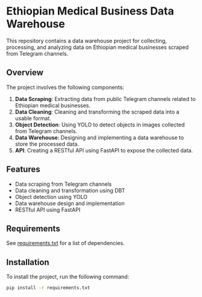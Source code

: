 # Ethiopian Medical Business Data Warehouse
This repository contains a data warehouse project for collecting, processing, and analyzing data on Ethiopian medical businesses scraped from Telegram channels.

## Overview
The project involves the following components:

1. **Data Scraping**: Extracting data from public Telegram channels related to Ethiopian medical businesses.
2. **Data Cleaning**: Cleaning and transforming the scraped data into a usable format.
3. **Object Detection**: Using YOLO to detect objects in images collected from Telegram channels.
4. **Data Warehouse**: Designing and implementing a data warehouse to store the processed data.
5. **API**: Creating a RESTful API using FastAPI to expose the collected data.

## Features
* Data scraping from Telegram channels
* Data cleaning and transformation using DBT
* Object detection using YOLO
* Data warehouse design and implementation
* RESTful API using FastAPI

## Requirements
See [requirements.txt](requirements.txt) for a list of dependencies.

## Installation
To install the project, run the following command:
```bash
pip install -r requirements.txt
